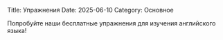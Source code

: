 Title: Упражнения
Date: 2025-06-10
Category: Основное

Попробуйте наши бесплатные упражнения для изучения английского языка!
